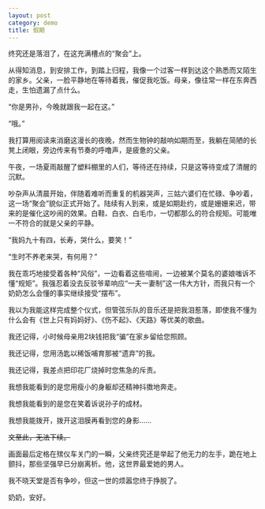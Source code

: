 ```yaml
---
layout: post
category: demo
title: 假期
---
```


终究还是落泪了，在这充满槽点的“聚会”上。

从得知消息，到安排工作，到踏上归程，我像一个过客一样到达这个熟悉而又陌生的家乡。父亲，一脸平静地在等待着我，催促我吃饭。母亲，像往常一样在东奔西走，生怕遗漏了点什么。

“你是男孙，今晚就跟我一起在这。”

“哦。”

我打算用阅读来消磨这漫长的夜晚，然而生物钟的敲响如期而至，我躺在简陋的长凳上闭眼，旁边传来有节奏的呼噜声，是疲惫的父亲。

午夜，一场夏雨敲醒了塑料棚里的人们，等待还在持续，只是这等待变成了清醒的沉默。

吵杂声从清晨开始，伴随着难听而重复的机器哭声，三姑六婆们在忙碌、争吵着，这一场“聚会”貌似正式开始了。陆续有人到来，或是如期赴约，或是姗姗来迟，带来的是催化这吵闹的效果。白鞋、白衣、白毛巾，一切都那么的符合规矩。可能唯一不符合的就是父亲的平静。

“我妈九十有四，长寿，哭什么，要笑！”

“生时不养老来哭，有何用？”

我在乖巧地接受着各种“风俗”，一边看着这些喧闹，一边被某个莫名的婆娘嗤诉不懂“规矩”。我强忍着没去反驳爷辈响应“一夫一妻制”这一伟大方针，而我只有一个奶奶怎么会懂的事实继续接受“摆布”。

我以为我能这样完成整个仪式，但管弦乐队的音乐还是把我泪惹落，即使我不懂为什么会有《世上只有妈妈好》、《伤不起》、《天路》等优美的歌曲。

我还记得，小时候母亲用2块钱把我“骗”在家乡留给您照顾。

我还记得，您用汤匙以稀饭哺育那被“遗弃”的我。

我还记得，我差点把印花厂烧掉时您焦急的斥责。

我想我能看到的是您用瘦小的身躯却还精神抖擞地奔走。

我想我能看到的是您在笑着诉说孙子的成材。

我想我能拨开，拨开这泪膜再看到您的身影……

<del>文至此，无法下续。</del>

画面最后定格在殡仪车关门的一瞬，父亲终究还是举起了他无力的左手，跪在地上颤抖，那些坚强早已分崩离析。他，这世界最爱她的男人。

我不晓天堂是否有争吵，但这一世的烦嚣您终于挣脱了。

奶奶，安好。
